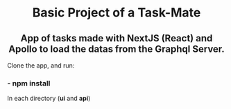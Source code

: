 <div align="center">
<h1>Basic Project of a Task-Mate</h1>
  <h2>App of tasks made with NextJS (React) and Apollo to load the datas from the Graphql Server.</h2>
</div>
<p>
Clone the app, and run:
</p>
<h3>
- npm install
</h3>
<p>
  In each directory (<strong>ui</strong> and <strong>api</strong>)
</p>
